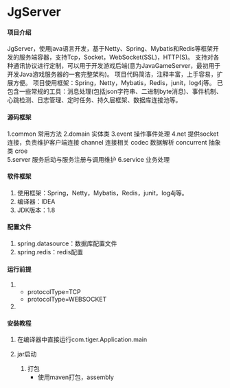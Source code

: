 # JgServer

#### 项目介绍
JgServer，使用java语言开发，基于Netty、Spring、Mybatis和Redis等框架开发的服务端容器，支持Tcp，Socket，WebSocket(SSL)，HTTP(S)。
支持对各种通讯协议进行定制，可以用于开发游戏后端(意为JavaGameServer，最初用于开发Java游戏服务器的一套完整架构)。
项目代码简洁，注释丰富，上手容易，扩展方便。
项目使用框架：Spring，Netty，Mybatis，Redis，junit，log4j等。
已包含一些常规的工具：消息处理(包括json字符串、二进制byte消息)、事件机制、心跳检测、日志管理、定时任务、持久层框架、数据库连接池等。

#### 源码框架
1.common    常用方法
2.domain    实体类
3.event     操作事件处理
4.net       提供socket连接，负责维护客户端连接
    channel     连接相关
    codec       数据解析
    concurrent  抽象类
    croe        
5.server    服务启动与服务注册与调用维护
6.service   业务处理

#### 软件框架
1. 使用框架：Spring，Netty，Mybatis，Redis，junit，log4j等。
2. 编译器：IDEA
3. JDK版本：1.8

#### 配置文件
  1. spring.datasource：数据库配置文件
  2. spring.redis：redis配置

#### 运行前提
1.  - protocolType=TCP
     - protocolType=WEBSOCKET
2. 

#### 安装教程
  1. 在编译器中直接运行com.tiger.Application.main
            
  2. jar启动
  	  1. 打包
          -	使用maven打包，assembly